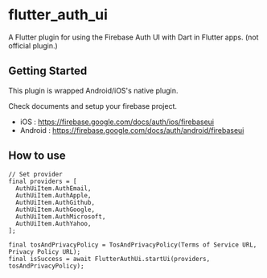 # flutter_auth_ui

A Flutter plugin for using the Firebase Auth UI with Dart in Flutter apps.
(not official plugin.)

## Getting Started

This plugin is wrapped Android/iOS's native plugin.

Check documents and setup your firebase project.

* iOS : <https://firebase.google.com/docs/auth/ios/firebaseui>
* Android : <https://firebase.google.com/docs/auth/android/firebaseui>

## How to use

```
// Set provider
final providers = [
  AuthUiItem.AuthEmail,
  AuthUiItem.AuthApple,
  AuthUiItem.AuthGithub,
  AuthUiItem.AuthGoogle,
  AuthUiItem.AuthMicrosoft,
  AuthUiItem.AuthYahoo,
];

final tosAndPrivacyPolicy = TosAndPrivacyPolicy(Terms of Service URL, Privacy Policy URL);
final isSuccess = await FlutterAuthUi.startUi(providers, tosAndPrivacyPolicy);
```
